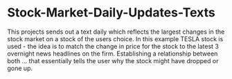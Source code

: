# Stock-Market-Daily-Updates-Texts

This projects sends out a text daily which reflects the largest changes in the stock market on a stock of the users choice. In this example TESLA stock is used - the idea is to match the change in price for the stock to the latest 3 overnight news headlines on the firm. Establishing a relationship between both ... that essentially tells the user why the stock might have dropped or gone up.
